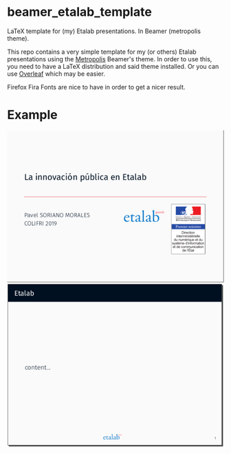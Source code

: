 # beamer_etalab_template
LaTeX template for (my) Etalab presentations. In Beamer (metropolis theme).  

This repo contains a very simple template for my (or others) Etalab presentations using the [Metropolis](https://github.com/matze/mtheme) Beamer's theme.
In order to use this, you need to have a LaTeX distribution and said theme installed. Or you can use [Overleaf](https://www.overleaf.com/) which may be easier.

Firefox Fira Fonts are nice to have in order to get a nicer result.

# Example

![Alt text](/fig/example1.png?raw=true "Title Slide")
![Alt text](/fig/example2.png?raw=true "Normal Slide")
